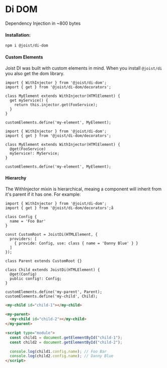 # Di DOM

Dependency Injection in ~800 bytes

#### Installation:

```BASH
npm i @joist/di-dom
```

#### Custom Elements

Joist DI was built with custom elements in mind. When you install `@joist/di` you also get the dom library.

```TS
import { WithInjector } from '@joist/di-dom';
import { get } from '@joist/di-dom/decorators';

class MyElement extends WithInjector(HTMlElement) {
  get myService() {
    return this.injector.get(FooService);
  }
}

customElements.define('my-element', MyElement);
```

```TS
import { WithInjector } from '@joist/di-dom';
import { get } from '@joist/di-dom/decorators';

class MyElement extends WithInjector(HTMlElement) {
  @get(FooService)
  myService!: MyService;
}

customElements.define('my-element', MyElement);
```

#### Hierarchy

The WithInjector mixin is hierarchical, meaing a component will inherit from it's parent if it has one.
For example:

```TS
import { WithInjector } from '@joist/di-dom';
import { get } from '@joist/di-dom/decorators';å

class Config {
  name = 'Foo Bar'
}

const CustomRoot = JoistDi(HTMLElement, {
  providers: [
    { provide: Config, use: class { name = 'Danny Blue' } }
  ]
});

class Parent extends CustomRoot {}

class Child extends JoistDi(HTMLElement) {
  @get(Config)
  public config!: Config;
}

customElements.define('my-parent', Parent);
customElements.define('my-child', Child);
```

```HTML
<my-child id="child-1"></my-child>

<my-parent>
  <my-child id="child-2"></my-child>
</my-parent>

<script type="module">
  const child1 = document.getElementById("child-1");
  const child2 = document.getElementById("child-2");

  console.log(child1.config.name); // Foo Bar
  console.log(child2.config.name); // Danny Blue
</script>
```
